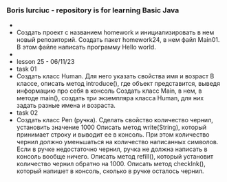 ### Boris Iurciuc - repository is for learning Basic Java
*
* Создать проект с названием homework и инициализировать в нем новый репозиторий.
  Создать пакет homework24, в нем файл Main01.
  В этом файле написать программу Hello world.
* 
* lesson 25 - 06/11/23
* task 01
* Создать класс Human. Для него указать свойства имя и возраст
  В классе, описать метод introduce(), где объект представится, выведя информацию про себя в консоль
  Создать класс Main, в нем, в методе main(), создать три экземпляра класса Human,
  для них задать разные имена и возраста.
* task 02
* Создать класс Pen (ручка). Сделать свойство количество чернил, установить значение 1000
  Описать метод write(String), который принимает строку и выводит ее в консоль.
  При этом количество чернил должно уменьшаться на количество написанных символов.
  Если в ручке недостаточно чернил, ручка не должна написать в консоль вообще ничего.
  Описать метод refill(), который установит количество чернил обратно на 1000.
  Описать метод checkInk(), который напишет в консоль, сколько в ручке осталось чернил.